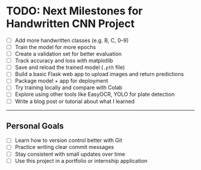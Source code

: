 # TODO: Next Milestones for Handwritten CNN Project

- [ ] Add more handwritten classes (e.g. B, C, 0–9)
- [ ] Train the model for more epochs
- [ ] Create a validation set for better evaluation
- [ ] Track accuracy and loss with matplotlib
- [ ] Save and reload the trained model (`.pth` file)
- [ ] Build a basic Flask web app to upload images and return predictions
- [ ] Package model + app for deployment
- [ ] Try training locally and compare with Colab
- [ ] Explore using other tools like EasyOCR, YOLO for plate detection
- [ ] Write a blog post or tutorial about what I learned

---

## Personal Goals

- [ ] Learn how to version control better with Git
- [ ] Practice writing clear commit messages
- [ ] Stay consistent with small updates over time
- [ ] Use this project in a portfolio or internship application
